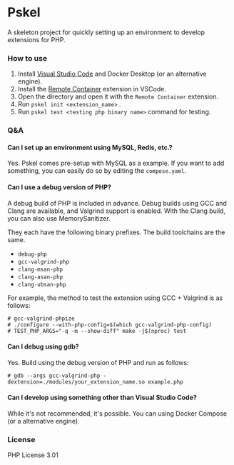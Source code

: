 # Pskel

A skeleton project for quickly setting up an environment to develop extensions for PHP.

### How to use

1. Install [Visual Studio Code](https://code.visualstudio.com/) and Docker Desktop (or an alternative engine).
1. Install the [Remote Container](https://marketplace.visualstudio.com/items?itemName=ms-vscode-remote.remote-containers) extension in VSCode.
1. Open the directory and open it with the `Remote Container` extension.
1. Run `pskel init <extension_name>` .
2. Run `pskel test <testing php binary name>` command for testing.

### Q&A

#### Can I set up an environment using MySQL, Redis, etc.?

Yes. Pskel comes pre-setup with MySQL as a example. If you want to add something, you can easily do so by editing the `compose.yaml`.

#### Can I use a debug version of PHP?

A debug build of PHP is included in advance. Debug builds using GCC and Clang are available, and Valgrind support is enabled. With the Clang build, you can also use MemorySanitizer.

They each have the following binary prefixes. The build toolchains are the same.

- `debug-php`
- `gcc-valgrind-php`
- `clang-msan-php`
- `clang-asan-php`
- `clang-ubsan-php`

For example, the method to test the extension using GCC + Valgrind is as follows:

```
# gcc-valgrind-phpize
# ./configure --with-php-config=$(which gcc-valgrind-php-config)
# TEST_PHP_ARGS="-q -m --show-diff" make -j$(nproc) test
```

#### Can I debug using gdb?

Yes. Build using the debug version of PHP and run as follows:

```
# gdb --args gcc-valgrind-php -dextension=./modules/your_extension_name.so example.php
```

#### Can I develop using something other than Visual Studio Code?

While it's not recommended, it's possible. You can using Docker Compose (or a alternative engine).

### License

PHP License 3.01
